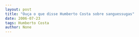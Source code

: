 ```yaml
---
layout: post
title: "Ouça o que disse Humberto Costa sobre sanguessugas"
date: 2006-07-23
tags: Humberto Costa
author: None
---
```

 
